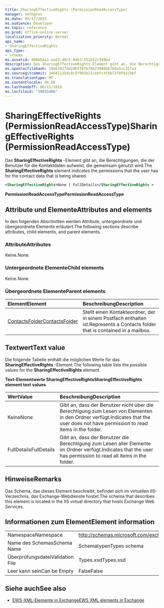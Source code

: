 ```yaml
---
title: SharingEffectiveRights (PermissionReadAccessType)
manager: sethgros
ms.date: 09/17/2015
ms.audience: Developer
ms.topic: reference
ms.prod: office-online-server
localization_priority: Normal
api_name:
- SharingEffectiveRights
api_type:
- schema
ms.assetid: 808bb4a1-aa2d-48c5-94b3-551b52c348bd
description: Das SharingEffectiveRights-Element gibt an, die Berechtigungen, die der Benutzer für die Kontaktdaten aufweist, die gemeinsam genutzt wird.
ms.openlocfilehash: 19e67827dd2dbff6fb70423980d670da5cc257a3
ms.sourcegitcommit: 34041125dc8c5f993b21cebfc4f8b72f0fd2cb6f
ms.translationtype: MT
ms.contentlocale: de-DE
ms.lasthandoff: 06/11/2018
ms.locfileid: "19831486"
---
```

# <a name="sharingeffectiverights-permissionreadaccesstype"></a><span data-ttu-id="118a8-103">SharingEffectiveRights (PermissionReadAccessType)</span><span class="sxs-lookup"><span data-stu-id="118a8-103">SharingEffectiveRights (PermissionReadAccessType)</span></span>

<span data-ttu-id="118a8-104">Das **SharingEffectiveRights** -Element gibt an, die Berechtigungen, die der Benutzer für die Kontaktdaten aufweist, die gemeinsam genutzt wird.</span><span class="sxs-lookup"><span data-stu-id="118a8-104">The **SharingEffectiveRights** element indicates the permissions that the user has for the contact data that is being shared.</span></span> 
  
```XML
<SharingEffectiveRights>None | FullDetails</SharingEffectiveRights >
```

 <span data-ttu-id="118a8-105">**PermissionReadAccessType**</span><span class="sxs-lookup"><span data-stu-id="118a8-105">**PermissionReadAccessType**</span></span>
## <a name="attributes-and-elements"></a><span data-ttu-id="118a8-106">Attribute und Elemente</span><span class="sxs-lookup"><span data-stu-id="118a8-106">Attributes and elements</span></span>

<span data-ttu-id="118a8-107">In den folgenden Abschnitten werden Attribute, untergeordnete und übergeordnete Elemente erläutert.</span><span class="sxs-lookup"><span data-stu-id="118a8-107">The following sections describe attributes, child elements, and parent elements.</span></span>
  
### <a name="attributes"></a><span data-ttu-id="118a8-108">Attribute</span><span class="sxs-lookup"><span data-stu-id="118a8-108">Attributes</span></span>

<span data-ttu-id="118a8-109">Keine.</span><span class="sxs-lookup"><span data-stu-id="118a8-109">None.</span></span>
  
### <a name="child-elements"></a><span data-ttu-id="118a8-110">Untergeordnete Elemente</span><span class="sxs-lookup"><span data-stu-id="118a8-110">Child elements</span></span>

<span data-ttu-id="118a8-111">Keine.</span><span class="sxs-lookup"><span data-stu-id="118a8-111">None.</span></span>
  
### <a name="parent-elements"></a><span data-ttu-id="118a8-112">Übergeordnete Elemente</span><span class="sxs-lookup"><span data-stu-id="118a8-112">Parent elements</span></span>

|<span data-ttu-id="118a8-113">**Element**</span><span class="sxs-lookup"><span data-stu-id="118a8-113">**Element**</span></span>|<span data-ttu-id="118a8-114">**Beschreibung**</span><span class="sxs-lookup"><span data-stu-id="118a8-114">**Description**</span></span>|
|:-----|:-----|
|[<span data-ttu-id="118a8-115">ContactsFolder</span><span class="sxs-lookup"><span data-stu-id="118a8-115">ContactsFolder</span></span>](contactsfolder.md) <br/> |<span data-ttu-id="118a8-116">Stellt einen Kontakteordner, der in einem Postfach enthalten ist.</span><span class="sxs-lookup"><span data-stu-id="118a8-116">Represents a Contacts folder that is contained in a mailbox.</span></span>  <br/> |
   
## <a name="text-value"></a><span data-ttu-id="118a8-117">Textwert</span><span class="sxs-lookup"><span data-stu-id="118a8-117">Text value</span></span>

<span data-ttu-id="118a8-118">Die folgende Tabelle enthält die möglichen Werte für das **SharingEffectiveRights** -Element.</span><span class="sxs-lookup"><span data-stu-id="118a8-118">The following table lists the possible values for the **SharingEffectiveRights** element.</span></span> 
  
<span data-ttu-id="118a8-119">**Text-Elementwerte SharingEffectiveRights**</span><span class="sxs-lookup"><span data-stu-id="118a8-119">**SharingEffectiveRights element text values**</span></span>

|<span data-ttu-id="118a8-120">**Wert**</span><span class="sxs-lookup"><span data-stu-id="118a8-120">**Value**</span></span>|<span data-ttu-id="118a8-121">**Beschreibung**</span><span class="sxs-lookup"><span data-stu-id="118a8-121">**Description**</span></span>|
|:-----|:-----|
|<span data-ttu-id="118a8-122">Keine</span><span class="sxs-lookup"><span data-stu-id="118a8-122">None</span></span>  <br/> |<span data-ttu-id="118a8-123">Gibt an, dass der Benutzer nicht über die Berechtigung zum Lesen von Elementen in den Ordner verfügt.</span><span class="sxs-lookup"><span data-stu-id="118a8-123">Indicates that the user does not have permission to read items in the folder.</span></span>  <br/> |
|<span data-ttu-id="118a8-124">FullDetails</span><span class="sxs-lookup"><span data-stu-id="118a8-124">FullDetails</span></span>  <br/> |<span data-ttu-id="118a8-125">Gibt an, dass der Benutzer die Berechtigung zum Lesen aller Elemente im Ordner verfügt.</span><span class="sxs-lookup"><span data-stu-id="118a8-125">Indicates that the user has permission to read all items in the folder.</span></span>  <br/> |
   
## <a name="remarks"></a><span data-ttu-id="118a8-126">Hinweise</span><span class="sxs-lookup"><span data-stu-id="118a8-126">Remarks</span></span>

<span data-ttu-id="118a8-127">Das Schema, das dieses Element beschreibt, befindet sich im virtuellen IIS-Verzeichnis, das Exchange-Webdienste hostet.</span><span class="sxs-lookup"><span data-stu-id="118a8-127">The schema that describes this element is located in the IIS virtual directory that hosts Exchange Web Services.</span></span>
  
## <a name="element-information"></a><span data-ttu-id="118a8-128">Informationen zum Element</span><span class="sxs-lookup"><span data-stu-id="118a8-128">Element information</span></span>

|||
|:-----|:-----|
|<span data-ttu-id="118a8-129">Namespace</span><span class="sxs-lookup"><span data-stu-id="118a8-129">Namespace</span></span>  <br/> |http://schemas.microsoft.com/exchange/services/2006/types  <br/> |
|<span data-ttu-id="118a8-130">Name des Schemas</span><span class="sxs-lookup"><span data-stu-id="118a8-130">Schema Name</span></span>  <br/> |<span data-ttu-id="118a8-131">Schematypen</span><span class="sxs-lookup"><span data-stu-id="118a8-131">Types schema</span></span>  <br/> |
|<span data-ttu-id="118a8-132">Überprüfungsdatei</span><span class="sxs-lookup"><span data-stu-id="118a8-132">Validation File</span></span>  <br/> |<span data-ttu-id="118a8-133">Types.xsd</span><span class="sxs-lookup"><span data-stu-id="118a8-133">Types.xsd</span></span>  <br/> |
|<span data-ttu-id="118a8-134">Leer kann sein</span><span class="sxs-lookup"><span data-stu-id="118a8-134">Can be Empty</span></span>  <br/> |<span data-ttu-id="118a8-135">False</span><span class="sxs-lookup"><span data-stu-id="118a8-135">False</span></span>  <br/> |
   
## <a name="see-also"></a><span data-ttu-id="118a8-136">Siehe auch</span><span class="sxs-lookup"><span data-stu-id="118a8-136">See also</span></span>



- [<span data-ttu-id="118a8-137">EWS-XML-Elemente in Exchange</span><span class="sxs-lookup"><span data-stu-id="118a8-137">EWS XML elements in Exchange</span></span>](ews-xml-elements-in-exchange.md)


